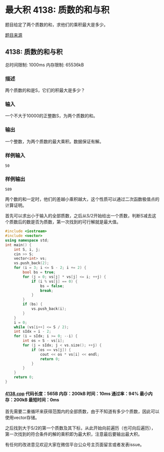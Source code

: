 # 最大积 4138: 质数的和与积

题目给定了两个质数的和，求他们的乘积最大是多少。

[题目来源](http://bailian.openjudge.cn/practice/4138/)

## 4138: 质数的和与积

总时间限制: 1000ms    内存限制: 65536kB

### 描述

两个质数的和是S，它们的积最大是多少？

### 输入

一个不大于10000的正整数S，为两个质数的和。

### 输出

一个整数，为两个质数的最大乘积。数据保证有解。

### 样例输入
```
50
```
### 样例输出
```
589
```
两个数的和一定时，他们的差越小乘积越大，这个性质可以通过二次函数极值点的计算证明。

首先可以求出小于输入的全部质数，之后从S/2开始给出一个质数，判断S减去这个质数后的数是否为质数，第一次找到的可行解就是最大值。
```cpp
#include <iostream>
#include <vector>
using namespace std;
int main() {
	int S, i, j;
	cin >> S;
	vector<int> vs;
	vs.push_back(2);
	for (i = 3; i <= S - 2; i += 2) {
		bool bs = true;
		for (j = 0; vs[j] * vs[j] <= i; ++j) {
			if (i % vs[j] == 0) {
				bs = false;
				break;
			}
		}
		if (bs) {
			vs.push_back(i);
		}
	}
	i = 0;
	while (vs[i++] <= S / 2);
	int sIdx = i - 2;
	for (i = sIdx; i >= 0; --i) {
		int os = S - vs[i];
		for (j = sIdx; j < vs.size(); ++j) {
			if (os == vs[j]) {
				cout << os * vs[i] << endl;
				return 0;
			}
		}
	}
	return 0;
}
```
#### [4138.cpp](/Code/4100-4199/4138.cpp) 代码长度：565B 内存：200kB 时间：10ms 通过率：94% 最小内存：200kB  最短时间：0ms

首先需要二重循环来获得范围内的全部质数，由于不知道有多少个质数，因此可以使用vector存储。

之后找到大于S/2的第一个质数及其下标，从此开始向前遍历（也可向后遍历），第一次找到的符合条件的解的乘积即为最大积，注意最后要输出最大积。

有任何的改进意见欢迎大家在微信平台公众号主页面留言或者发表issue。
